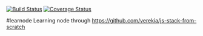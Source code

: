 [![Build Status](https://img.shields.io/travis/barrinbar/learnode.svg?style=flat-square)](https://travis-ci.org/barrinbar/learnode)
[![Coverage Status](https://img.shields.io/coveralls/barrinbar/learnode.svg?style=flat-square)](https://coveralls.io/github/barrinbar/learnode?branch=master)

#learnode
Learning node through https://github.com/verekia/js-stack-from-scratch